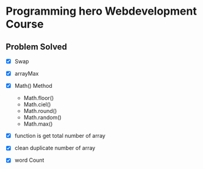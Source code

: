 # Programming hero Webdevelopment Course


## Problem Solved
- [x] Swap
- [x] arrayMax
- [x] Math() Method
  - Math.floor()
  - Math.ciel()
  - Math.round()
  - Math.random()
  - Math.max()

- [x] function is get total number of array
- [x] clean duplicate number of array
- [x] word Count


